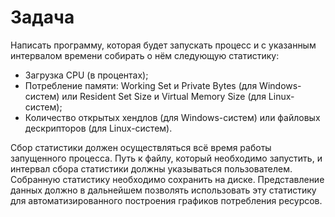 # Задача
 Написать программу, которая будет запускать процесс и с указанным интервалом времени собирать о нём следующую статистику:
 - Загрузка CPU (в процентах);
 - Потребление памяти: Working Set и Private Bytes (для Windows-систем) или Resident Set Size и Virtual Memory Size (для Linux-систем);
 - Количество открытых хендлов (для Windows-систем) или файловых дескрипторов (для Linux-систем).
 
 Сбор статистики должен осуществляться всё время работы запущенного процесса. Путь к файлу, который необходимо запустить, и интервал сбора статистики должны указываться пользователем. Собранную статистику необходимо сохранить на диске. Представление данных должно в дальнейшем позволять использовать эту статистику для автоматизированного построения графиков потребления ресурсов.
